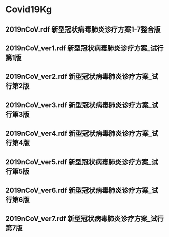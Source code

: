 # Covid19Kg
## 2019nCoV.rdf 新型冠状病毒肺炎诊疗方案1-7整合版
## 2019nCoV_ver1.rdf 新型冠状病毒肺炎诊疗方案_试行第1版
## 2019nCoV_ver2.rdf 新型冠状病毒肺炎诊疗方案_试行第2版
## 2019nCoV_ver3.rdf 新型冠状病毒肺炎诊疗方案_试行第3版
## 2019nCoV_ver4.rdf 新型冠状病毒肺炎诊疗方案_试行第4版
## 2019nCoV_ver5.rdf 新型冠状病毒肺炎诊疗方案_试行第5版
## 2019nCoV_ver6.rdf 新型冠状病毒肺炎诊疗方案_试行第6版
## 2019nCoV_ver7.rdf 新型冠状病毒肺炎诊疗方案_试行第7版
